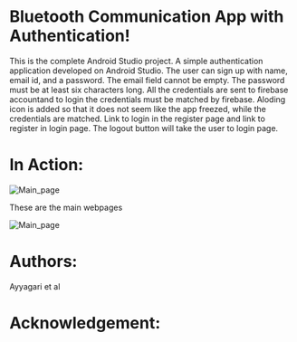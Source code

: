 # Bluetooth Communication App with Authentication!

This is the complete Android Studio project.  A simple authentication application developed on Android Studio.
The user can sign up with name, email id, and a password. The email field cannot be empty. The password must be at least six characters long. 
All the credentials are sent to firebase accountand to login the credentials must be matched by firebase.
Aloding icon is added so that it does not seem like the app freezed, while the credentials are matched.
Link to login in the register page and link to register in login page.
The logout button will take the user to login page.

# In Action:
![Main_page](cd2.png)

These are the main webpages

![Main_page](cd1.png)

# Authors:
Ayyagari et al

# Acknowledgement:
    
 
